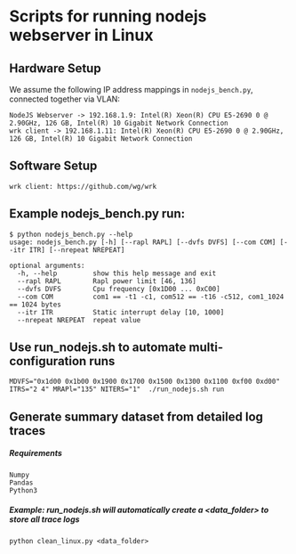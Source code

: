 # Scripts for running nodejs webserver in Linux

## Hardware Setup
We assume the following IP address mappings in `nodejs_bench.py`, connected together via VLAN:
```
NodeJS Webserver -> 192.168.1.9: Intel(R) Xeon(R) CPU E5-2690 0 @ 2.90GHz, 126 GB, Intel(R) 10 Gigabit Network Connection
wrk client -> 192.168.1.11: Intel(R) Xeon(R) CPU E5-2690 0 @ 2.90GHz, 126 GB, Intel(R) 10 Gigabit Network Connection
```

## Software Setup
```
wrk client: https://github.com/wg/wrk
```

## Example nodejs_bench.py run:
```
$ python nodejs_bench.py --help
usage: nodejs_bench.py [-h] [--rapl RAPL] [--dvfs DVFS] [--com COM] [--itr ITR] [--nrepeat NREPEAT]

optional arguments:
  -h, --help         show this help message and exit
  --rapl RAPL        Rapl power limit [46, 136]
  --dvfs DVFS        Cpu frequency [0x1D00 ... 0xC00]
  --com COM          com1 == -t1 -c1, com512 == -t16 -c512, com1_1024 == 1024 bytes
  --itr ITR          Static interrupt delay [10, 1000]
  --nrepeat NREPEAT  repeat value

```

## Use run_nodejs.sh to automate multi-configuration runs
```
MDVFS="0x1d00 0x1b00 0x1900 0x1700 0x1500 0x1300 0x1100 0xf00 0xd00" ITRS="2 4" MRAPl="135" NITERS="1"  ./run_nodejs.sh run
```

## Generate summary dataset from detailed log traces

##### Requirements
```
Numpy
Pandas
Python3
```

##### Example: run_nodejs.sh will automatically create a <data_folder> to store all trace logs
```
python clean_linux.py <data_folder>
```
